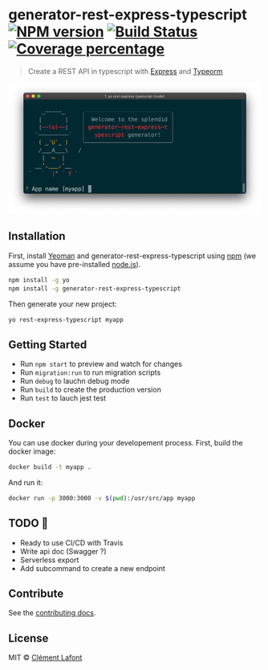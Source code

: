 # generator-rest-express-typescript [![NPM version][npm-image]][npm-url] [![Build Status][travis-image]][travis-url] [![Coverage percentage][coveralls-image]][coveralls-url]
> Create a REST API in typescript with [Express](https://expressjs.com/fr/) and [Typeorm](https://typeorm.io/#/)

![](screenshot.png)


## Installation

First, install [Yeoman](http://yeoman.io) and generator-rest-express-typescript using [npm](https://www.npmjs.com/) (we assume you have pre-installed [node.js](https://nodejs.org/)).

```bash
npm install -g yo
npm install -g generator-rest-express-typescript
```

Then generate your new project:

```bash
yo rest-express-typescript myapp
```

## Getting Started

* Run `npm start` to preview and watch for changes
* Run `migration:run` to run migration scripts
* Run `debug` to lauchn debug mode
* Run `build` to create the production version
* Run `test` to lauch jest test

## Docker

You can use docker during your developement process.
First, build the docker image:
```bash
docker build -t myapp .
```

And run it:
```bash
docker run -p 3000:3000 -v $(pwd):/usr/src/app myapp
```
## TODO 🚧  

* Ready to use CI/CD with Travis
* Write api doc (Swagger ?)
* Serverless export
* Add subcommand to create a new endpoint

## Contribute

See the [contributing docs](contributing.md).

## License

MIT © [Clément Lafont]()


[npm-image]: https://badge.fury.io/js/generator-rest-express-typescript.svg
[npm-url]: https://npmjs.org/package/generator-rest-express-typescript
[travis-image]: https://travis-ci.org/johnrazeur/generator-rest-express-typescript.svg?branch=master
[travis-url]: https://travis-ci.org/johnrazeur/generator-rest-express-typescript
[coveralls-image]: https://coveralls.io/repos/johnrazeur/generator-rest-express-typescript/badge.svg
[coveralls-url]: https://coveralls.io/r/johnrazeur/generator-rest-express-typescript
